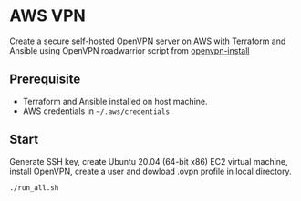 # AWS VPN
Create a secure self-hosted OpenVPN server on AWS with Terraform and Ansible using
OpenVPN roadwarrior script from [openvpn-install](https://github.com/angristan/openvpn-install)

## Prerequisite

* Terraform and Ansible installed on host machine.
* AWS credentials in `~/.aws/credentials`

## Start

Generate SSH key, create Ubuntu 20.04 (64-bit x86) EC2 virtual machine, install OpenVPN, create a user and dowload .ovpn profile in local directory.

`./run_all.sh`
